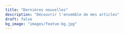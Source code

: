 ```yaml
---
title: "Dernières nouvelles"
description: "Découvrir l'ensemble de mes articles"
draft: false
bg_image: "images/featue-bg.jpg"
---
```

